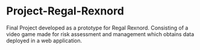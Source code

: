 # Project-Regal-Rexnord
Final Project developed as a prototype for Regal Rexnord. Consisting of a video game made for risk assessment and management which obtains data deployed in a web application.
